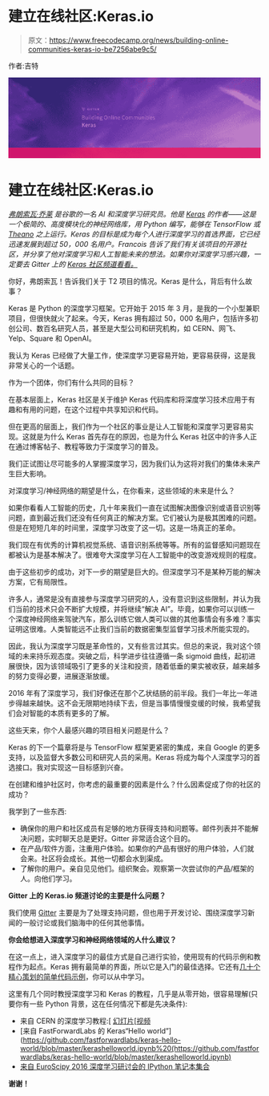 # 建立在线社区:Keras.io

> 原文：<https://www.freecodecamp.org/news/building-online-communities-keras-io-be7256abe9c5/>

作者:吉特

![hZPaKjKrnDW4g9jNC9pYaRDVI6w8saD33S5U](img/83117516428acf58bf1f17a580775142.png)

# 建立在线社区:Keras.io

[*弗朗索瓦·乔莱*](https://twitter.com/fchollet) *是谷歌的一名 AI 和深度学习研究员。他是 [Keras](https://keras.io/) 的作者——这是一个极简的、高度模块化的神经网络库，用 Python 编写，能够在 TensorFlow 或 [Theano](https://github.com/Theano/Theano) 之上运行。Keras 的目标是成为每个人进行深度学习的首选界面，它已经迅速发展到超过 50，000 名用户。Francois 告诉了我们有关该项目的开源社区，并分享了他对深度学习和人工智能未来的想法。如果你对深度学习感兴趣，一定要去 Gitter 上的 [Keras 社区频道看看。](https://gitter.im/Keras-io/Lobby)*

你好，弗朗索瓦！告诉我们关于 T2 项目的情况。Keras 是什么，背后有什么故事？

Keras 是 Python 的深度学习框架。它开始于 2015 年 3 月，是我的一个小型兼职项目，但很快就火了起来。今天，Keras 拥有超过 50，000 名用户，包括许多初创公司、数百名研究人员，甚至是大型公司和研究机构，如 CERN、网飞、Yelp、Square 和 OpenAI。

我认为 Keras 已经做了大量工作，使深度学习更容易开始，更容易获得，这是我非常关心的一个话题。

作为一个团体，你们有什么共同的目标？

在基本层面上，Keras 社区是关于维护 Keras 代码库和将深度学习技术应用于有趣和有用的问题，在这个过程中共享知识和代码。

但在更高的层面上，我们作为一个社区的事业是让人工智能和深度学习更容易实现。这就是为什么 Keras 首先存在的原因，也是为什么 Keras 社区中的许多人正在通过博客帖子、教程等致力于深度学习的普及。

我们正试图让尽可能多的人掌握深度学习，因为我们认为这将对我们的集体未来产生巨大影响。

对深度学习/神经网络的期望是什么，在你看来，这些领域的未来是什么？

如果你看看人工智能的历史，几十年来我们一直在试图解决图像识别或语音识别等问题，直到最近我们还没有任何真正的解决方案。它们被认为是极其困难的问题。但是在短短几年的时间里，深度学习改变了这一切。这是一场真正的革命。

我们现在有优秀的计算机视觉系统、语音识别系统等等。所有的监督感知问题现在都被认为是基本解决了。很难夸大深度学习在人工智能中的改变游戏规则的程度。

由于这些初步的成功，对下一步的期望是巨大的。但深度学习不是某种万能的解决方案，它有局限性。

许多人，通常是没有直接参与深度学习研究的人，没有意识到这些限制，并认为我们当前的技术只会不断扩大规模，并将继续“解决 AI”。毕竟，如果你可以训练一个深度神经网络来驾驶汽车，那么训练它做人类可以做的其他事情会有多难？事实证明这很难。人类智能远不止我们当前的数据密集型监督学习技术所能实现的。

因此，我认为深度学习既是革命性的，又有些言过其实。但总的来说，我对这个领域的未来持乐观态度。突破之后，科学进步往往遵循一条 sigmoid 曲线，起初进展很快，因为该领域吸引了更多的关注和投资，随着低垂的果实被收获，越来越多的努力变得必要，进展逐渐放缓。

2016 年有了深度学习，我们好像还在那个乙状结肠的前半段。我们一年比一年进步得越来越快。这不会无限期地持续下去，但是当事情慢慢变缓的时候，我希望我们会对智能的本质有更多的了解。

这些天来，你个人最感兴趣的项目相关问题是什么？

Keras 的下一个篇章将是与 TensorFlow 框架更紧密的集成，来自 Google 的更多支持，以及监督大多数公司和研究人员的采用。Keras 将成为每个人深度学习的首选接口。我对实现这一目标感到兴奋。

在创建和维护社区时，你考虑的最重要的因素是什么？什么因素促成了你的社区的成功？

我学到了一些东西:

*   确保你的用户和社区成员有足够的地方获得支持和问题等。邮件列表并不能解决问题，实时聊天总是更好。Gitter 非常适合这个目的。
*   在产品/软件方面，注重用户体验。如果你的产品有很好的用户体验，人们就会来。社区将会成长。其他一切都会水到渠成。
*   了解你的用户。亲自见见他们。组织聚会。观察第一次尝试你的产品/框架的人。向他们学习。

**Gitter 上的 Keras.io 频道讨论的主要是什么问题？**

我们使用 [Gitter](https://gitter.im/) 主要是为了处理支持问题，但也用于开发讨论、围绕深度学习新闻的一般讨论或我们脑海中的任何其他事情。

**你会给想进入深度学习和神经网络领域的人什么建议？**

在这一点上，进入深度学习的最佳方式是自己进行实验，使用现有的代码示例和教程作为起点。Keras 拥有最简单的界面，所以它是入门的最佳选择。它还有[几十个精心策划的简单代码示例](https://github.com/fchollet/keras/tree/master/examples)，你可以从中学习。

这里有几个同时教授深度学习和 Keras 的教程，几乎是从零开始，很容易理解(只要你有一些 Python 背景，这在任何情况下都是先决条件):

*   来自 CERN 的深度学习教程:[ [幻灯片](https://indico.cern.ch/event/506145/contributions/2132944/attachments/1258124/1858154/NNinKeras_MPaganini.pdf)[[视频](http://cds.cern.ch/record/2157570?ln=en)
*   [来自 FastForwardLabs 的 Keras“Hello world”](https://github.com/fastforwardlabs/keras-hello-world/blob/master/kerashelloworld.ipynb%20(https://github.com/fastforwardlabs/keras-hello-world/blob/master/kerashelloworld.ipynb)
*   [来自 EuroScipy 2016 深度学习研讨会的 IPython 笔记本集合](https://github.com/leriomaggio/deep-learning-keras-euroscipy2016)

**谢谢！**